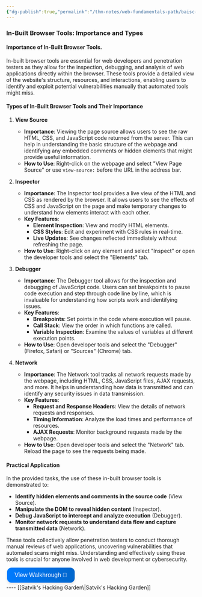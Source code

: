```yaml
---
{"dg-publish":true,"permalink":"/thm-notes/web-fundamentals-path/baisc-vuln/walking-an-application-module/","title":"Walking an Application - THM","tags":["web"]}
---
```


### In-Built Browser Tools: Importance and Types

#### Importance of In-Built Browser Tools.
In-built browser tools are essential for web developers and penetration testers as they allow for the inspection, debugging, and analysis of web applications directly within the browser. These tools provide a detailed view of the website's structure, resources, and interactions, enabling users to identify and exploit potential vulnerabilities manually that automated tools might miss.

#### Types of In-Built Browser Tools and Their Importance

1. **View Source**
   - **Importance**: Viewing the page source allows users to see the raw HTML, CSS, and JavaScript code returned from the server. This can help in understanding the basic structure of the webpage and identifying any embedded comments or hidden elements that might provide useful information.
   - **How to Use**: Right-click on the webpage and select "View Page Source" or use `view-source:` before the URL in the address bar.

2. **Inspector**
   - **Importance**: The Inspector tool provides a live view of the HTML and CSS as rendered by the browser. It allows users to see the effects of CSS and JavaScript on the page and make temporary changes to understand how elements interact with each other.
   - **Key Features**:
     - **Element Inspection**: View and modify HTML elements.
     - **CSS Styles**: Edit and experiment with CSS rules in real-time.
     - **Live Updates**: See changes reflected immediately without refreshing the page.
   - **How to Use**: Right-click on any element and select "Inspect" or open the developer tools and select the "Elements" tab.

3. **Debugger**
   - **Importance**: The Debugger tool allows for the inspection and debugging of JavaScript code. Users can set breakpoints to pause code execution and step through code line by line, which is invaluable for understanding how scripts work and identifying issues.
   - **Key Features**:
     - **Breakpoints**: Set points in the code where execution will pause.
     - **Call Stack**: View the order in which functions are called.
     - **Variable Inspection**: Examine the values of variables at different execution points.
   - **How to Use**: Open developer tools and select the "Debugger" (Firefox, Safari) or "Sources" (Chrome) tab.

4. **Network**
   - **Importance**: The Network tool tracks all network requests made by the webpage, including HTML, CSS, JavaScript files, AJAX requests, and more. It helps in understanding how data is transmitted and can identify any security issues in data transmission.
   - **Key Features**:
     - **Request and Response Headers**: View the details of network requests and responses.
     - **Timing Information**: Analyze the load times and performance of resources.
     - **AJAX Requests**: Monitor background requests made by the webpage.
   - **How to Use**: Open developer tools and select the "Network" tab. Reload the page to see the requests being made.

#### Practical Application
In the provided tasks, the use of these in-built browser tools is demonstrated to:
- **Identify hidden elements and comments in the source code** (View Source).
- **Manipulate the DOM to reveal hidden content** (Inspector).
- **Debug JavaScript to intercept and analyze execution** (Debugger).
- **Monitor network requests to understand data flow and capture transmitted data** (Network).

These tools collectively allow penetration testers to conduct thorough manual reviews of web applications, uncovering vulnerabilities that automated scans might miss. Understanding and effectively using these tools is crucial for anyone involved in web development or cybersecurity. 

<a href="https://blog.satvik.live/post/THM%2FWEB%2FWalking-an-Application-THM" style="text-decoration:none;">
  <button style="
    background: linear-gradient(90deg, rgba(0,123,255,1) 0%, rgba(0,102,204,1) 100%);
    border: none; /* Remove borders */
    color: white; /* White text */
    padding: 10px 20px; /* Some padding */
    text-align: center; /* Centered text */
    text-decoration: none; /* Remove underline */
    display: flex; /* Use flexbox */
    align-items: center; /* Center items vertically */
    justify-content: center; /* Center items horizontally */
    font-size: 16px; /* Increase font size */
    margin: 4px 2px; /* Add some margin */
    cursor: pointer; /* Add a pointer on hover */
    border-radius: 12px; /* Rounded corners */
    box-shadow: 0 4px 6px rgba(0, 0, 0, 0.1); /* Add shadow */
    transition: transform 0.2s; /* Animation for hover effect */
    height: 40px; /* Fixed height for better alignment */
  " onmouseover="this.style.transform='scale(1.05)';" onmouseout="this.style.transform='scale(1.0)';">
    View Walkhrough 👀
  </button>
</a>
----
[[Satvik's Hacking Garden\|Satvik's Hacking Garden]]
